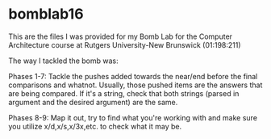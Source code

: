 # bomblab16
This are the files I was provided for my Bomb Lab for the Computer Architecture course at Rutgers University-New Brunswick (01:198:211)

The way I tackled the bomb was:

Phases 1-7:
Tackle the pushes added towards the near/end before the final comparisons and whatnot. Usually, those pushed items are the answers that are being compared.
If it's a string, check that both strings (parsed in argument and the desired argument) are the same.

Phases 8-9:
Map it out, try to find what you're working with and make sure you utilize x/d,x/s,x/3x,etc. to check what it may be.
